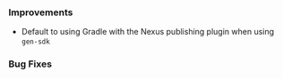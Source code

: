 ### Improvements

- Default to using Gradle with the Nexus publishing plugin when using `gen-sdk`

### Bug Fixes
